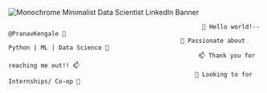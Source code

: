 
![Monochrome Minimalist Data Scientist LinkedIn Banner ](https://user-images.githubusercontent.com/102127066/162588266-5f811204-92a1-4975-91c6-3e34b15ff09e.png)


                                                          👋 Hello world!-- @PranavKengale 👋
                                                    👀 Passionate about Python | ML | Data Science 👀
                                                         📫 Thank you for reaching me out!! 📫 
                                                        🌱 Looking to for Internships/ Co-op 🌱  
 
 
<!---
PranavKengale/PranavKengale is a ✨ special ✨ repository because its `README.md` (this file) appears on your GitHub profile.
You can click the Preview link to take a look at your changes.
--->
